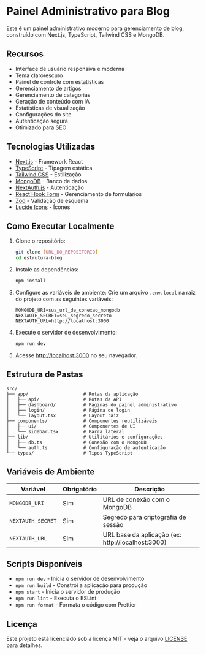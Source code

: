 # Painel Administrativo para Blog

Este é um painel administrativo moderno para gerenciamento de blog, construído com Next.js, TypeScript, Tailwind CSS e MongoDB.

## Recursos

- Interface de usuário responsiva e moderna
- Tema claro/escuro
- Painel de controle com estatísticas
- Gerenciamento de artigos
- Gerenciamento de categorias
- Geração de conteúdo com IA
- Estatísticas de visualização
- Configurações do site
- Autenticação segura
- Otimizado para SEO

## Tecnologias Utilizadas

- [Next.js](https://nextjs.org/) - Framework React
- [TypeScript](https://www.typescriptlang.org/) - Tipagem estática
- [Tailwind CSS](https://tailwindcss.com/) - Estilização
- [MongoDB](https://www.mongodb.com/) - Banco de dados
- [NextAuth.js](https://next-auth.js.org/) - Autenticação
- [React Hook Form](https://react-hook-form.com/) - Gerenciamento de formulários
- [Zod](https://zod.dev/) - Validação de esquema
- [Lucide Icons](https://lucide.dev/) - Ícones

## Como Executar Localmente

1. Clone o repositório:
   ```bash
   git clone [URL_DO_REPOSITORIO]
   cd estrutura-blog
   ```

2. Instale as dependências:
   ```bash
   npm install
   ```

3. Configure as variáveis de ambiente:
   Crie um arquivo `.env.local` na raiz do projeto com as seguintes variáveis:
   ```
   MONGODB_URI=sua_url_de_conexao_mongodb
   NEXTAUTH_SECRET=seu_segredo_secreto
   NEXTAUTH_URL=http://localhost:3000
   ```

4. Execute o servidor de desenvolvimento:
   ```bash
   npm run dev
   ```

5. Acesse [http://localhost:3000](http://localhost:3000) no seu navegador.

## Estrutura de Pastas

```
src/
├── app/                    # Rotas da aplicação
│   ├── api/                # Rotas da API
│   ├── dashboard/          # Páginas do painel administrativo
│   ├── login/              # Página de login
│   └── layout.tsx          # Layout raiz
├── components/             # Componentes reutilizáveis
│   ├── ui/                 # Componentes de UI
│   └── sidebar.tsx         # Barra lateral
├── lib/                    # Utilitários e configurações
│   ├── db.ts               # Conexão com o MongoDB
│   └── auth.ts             # Configuração de autenticação
└── types/                  # Tipos TypeScript
```

## Variáveis de Ambiente

| Variável              | Obrigatório | Descrição                                      |
|-----------------------|-------------|-----------------------------------------------|
| `MONGODB_URI`        | Sim         | URL de conexão com o MongoDB                   |
| `NEXTAUTH_SECRET`     | Sim         | Segredo para criptografia de sessão           |
| `NEXTAUTH_URL`        | Sim         | URL base da aplicação (ex: http://localhost:3000) |

## Scripts Disponíveis

- `npm run dev` - Inicia o servidor de desenvolvimento
- `npm run build` - Constrói a aplicação para produção
- `npm start` - Inicia o servidor de produção
- `npm run lint` - Executa o ESLint
- `npm run format` - Formata o código com Prettier

## Licença

Este projeto está licenciado sob a licença MIT - veja o arquivo [LICENSE](LICENSE) para detalhes.
